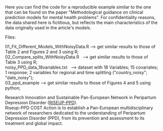 Here you can find the code for a reproducible example similar to the one that can be found on the paper "Methodological guidance on clinical prediction models for mental health problems".
For confidentiality reasons, the data shared here is fictitious, but reflects the main characteristics of the data originally used in the article's models.  

Files:  

01_Fit_Different_Models_WithNoisyData.R -->  get similar results to those of Table 2 and Figures 2 and 3 using R;  
02_Compare_splits_WithNoisyData.R&nbsp;&nbsp;&nbsp;-->  get similar results to those of Table 3 using R;  
noisy_PPD_data_18variables.txt&nbsp;&nbsp;&nbsp;-->  dataset with 18 Variables; 15 covariates; 1 response; 2 variables for regional and time splitting ("country_noisy"; "date_noisy");  
03_ppd_example --> get similar results to those of Figures 4 and 5 using python;  


Research Innovation and Sustainable Pan-European Network in Peripartum Depression Disorder (<a href="https://www.cost.eu/actions/CA18138/" target="_blank" rel="noopener noreferrer">RISEUP-PPD</a>).  
Riseup-PPD COST Action is to establish a Pan-European multidisciplinary network of researchers dedicated to the understanding of Peripartum Depression Disorder (PPD), from its prevention and assessment to its treatment and global impact.

